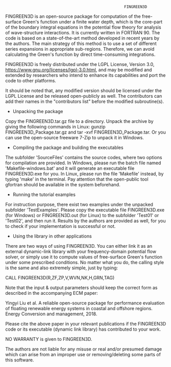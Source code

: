 
                                                        FINGREEN3D

FINGREEN3D is an open-source package for computation of the free-surface Green's function under a finite water depth, which is the core-part of the boundary integral equations in the potential flow theory for analysis of wave-structure interactions. It is currently written in FORTRAN 90. The code is based on a state-of-the-art method developed in recent years by the authors. The main strategy of this method is to use a set of different series expansions in appropriate sub-regions. Therefore, we can avoid calculating the Green's function by direct time-consuming integrations. 

FINGREEN3D is freely distributed under the LGPL License, Version 3.0, https://www.gnu.org/licenses/lgpl-3.0.html, and may be modified and 
extended by researchers who intend to enhance its capabilities and port the code to other platforms.

It should be noted that, any modified version should be licensed under the LGPL License and be released open-publicly as well. The contributors can add their names in the "contributors list" before the modified subroutine(s).

- Unpacking the package

Copy the FINGREEN3D.tar.gz file to a directory. Unpack the archive by giving the following commands in Linux: gunzip FINGREEN3D_Package.tar.gz and tar -xvf FINGREEN3D_Package.tar. Or you can use the open-source freeware 7-Zip to unpack it in Windows.

- Compiling the package and building the executables

The subfolder 'SourceFiles' contains the source codes, where two options for compilation are provided. In Windows, please run the batch file named 'Makefile-windows.bat' and it will generate an executable file FINGREEN3D.exe for you. In Linux, please run the file 'Makefile' instead, by typing 'make' in the terminal. Pay attention that the open-public tool gfortran should be available in the system beforehand.

- Running the tutorial examples

For instruction purpose, there exist two examples under the unpacked subfolder 'TestExamples'. Please copy the executable file FINGREEN3D.exe (for Windows) or FINGREEN3D.out (for Linux) to the subfolder 'Test01' or 'Test02', and then run it. Results by the authors are provided as well, for you to check if your implementation is successful or not.

- Using the library in other applications

There are two ways of using FINGREEN3D. You can either link it as an external dynamic-link library with your frequency-domain potential flow solver, or simply use it to compute values of free-surface Green's function under some prescribed conditions. No matter what you do, the calling style is the same and also extremely simple, just by typing:

CALL FINGREEN3D(R,ZF,ZP,V,WVN,NK,H,GRN,TAG)

Note that the input & output parameters should keep the correct form as described in the accompanying ECM paper:

Yingyi Liu et al. A reliable open-source package for performance evaluation of floating renewable energy systems in coastal and offshore regions. Energy Conversion and management, 2018.

Please cite the above paper in your relevant publications if the FINGREEN3D code or its executable (dynamic link library) has contributed to your work.

NO WARRANTY is given to FINGREEN3D.

The authors are not liable for any misuse or real and/or presumed damage which can arise from an improper use or removing/deleting some 
parts of this software.
